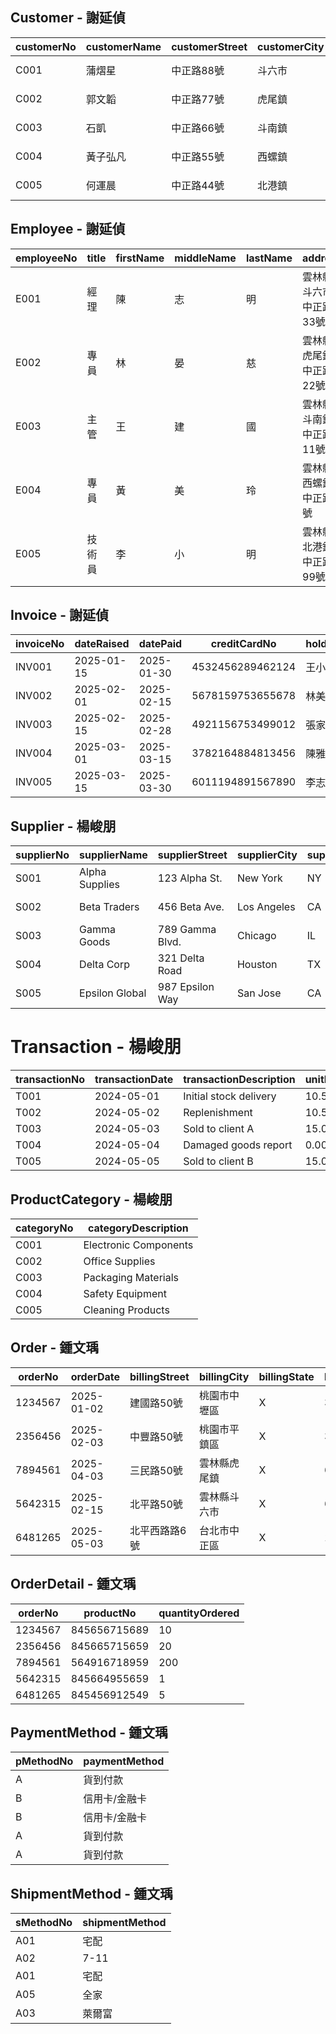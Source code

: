 ## Customer - 謝延偵

| customerNo | customerName | customerStreet | customerCity | customerState | customerZipCode | custTelNo | custFaxNo | DOB | maritalStatus | creditRating |
|------------|--------------|----------------|--------------|---------------|-----------------|-----------|-----------|-----|---------------|--------------|
| C001 | 蒲熠星 | 中正路88號 | 斗六市 | 雲林縣 | 640 | 05-5512345 | 05-5512346 | 2000-01-01 | 已婚 | AAA |
| C002 | 郭文韜 | 中正路77號 | 虎尾鎮 | 雲林縣 | 632 | 05-6331234 | 05-6331235 | 2000-01-02 | 未婚 | AA |
| C003 | 石凱 | 中正路66號 | 斗南鎮 | 雲林縣 | 630 | 05-5971234 | 05-5971235 | 2000-01-03 | 已婚 | A |
| C004 | 黃子弘凡 | 中正路55號 | 西螺鎮 | 雲林縣 | 648 | 05-5861234 | 05-5861235 | 2000-01-04 | 未婚 | BBB |
| C005 | 何運晨 | 中正路44號 | 北港鎮 | 雲林縣 | 651 | 05-7831234 | 05-7831235 | 2000-01-05 | 已婚 | BB |

## Employee - 謝延偵

| employeeNo | title | firstName | middleName | lastName | address | workTelExt | homeTelNo | empEmailAddress | socialSecurityNumber | DOB | position | sex | salary | dateStarted |
|------------|-------|-----------|------------|----------|---------|------------|-----------|-----------------|----------------------|-----|----------|-----|--------|-------------|
| E001 | 經理 | 陳 | 志 | 明 | 雲林縣斗六市中正路33號 | 123 | 05-5523456 | chen@example.com | A123456789 | 1980-05-15 | 銷售經理 | 男 | 85000 | 2015-06-01 |
| E002 | 專員 | 林 | 晏 | 慈 | 雲林縣虎尾鎮中正路22號 | 124 | 05-6323456 | lin@example.com | B234567890 | 1988-08-30 | 行政專員 | 女 | 45000 | 2018-03-15 |
| E003 | 主管 | 王 | 建 | 國 | 雲林縣斗南鎮中正路11號 | 125 | 05-5973456 | wang@example.com | C345678901 | 1975-12-15 | 財務主管 | 男 | 65000 | 2010-09-01 |
| E004 | 專員 | 黃 | 美 | 玲 | 雲林縣西螺鎮中正路1號 | 126 | 05-5863456 | huang@example.com | D456789012 | 1990-03-30 | 客服專員 | 女 | 42000 | 2020-01-15 |
| E005 | 技術員 | 李 | 小 | 明 | 雲林縣北港鎮中正路99號 | 127 | 05-7833456 | lee@example.com | E567890123 | 1985-07-15 | IT技術員 | 男 | 50000 | 2017-05-01 |

## Invoice - 謝延偵

| invoiceNo | dateRaised | datePaid | creditCardNo | holdersName | expiryDate | orderNo | pMethodNo |
|-----------|------------|----------|--------------|-------------|------------|---------|-----------|
| INV001 | 2025-01-15 | 2025-01-30 | 4532456289462124 | 王小明 | 2026-01 | ORD001 | PM001 |
| INV002 | 2025-02-01 | 2025-02-15 | 5678159753655678 | 林美玲 | 2026-02 | ORD002 | PM002 |
| INV003 | 2025-02-15 | 2025-02-28 | 4921156753499012 | 張家豪 | 2026-03 | ORD003 | PM001 |
| INV004 | 2025-03-01 | 2025-03-15 | 3782164884813456 | 陳雅婷 | 2026-04 | ORD004 | PM003 |
| INV005 | 2025-03-15 | 2025-03-30 | 6011194891567890 | 李志明 | 2026-05 | ORD005 | PM002 |

## Supplier - 楊峻朋
 
| supplierNo | supplierName   | supplierStreet     | supplierCity | supplierState | supplierZipCode | suppTelNo     | suppFaxNo     | suppEmailAddress         | suppWebAddress           | contactName | contactTelNo  | contactFaxNo  | contactEmailAddress      | paymentTerms |
|------------|----------------|--------------------|--------------|----------------|------------------|----------------|----------------|---------------------------|--------------------------|--------------|----------------|----------------|----------------------------|---------------|
| S001       | Alpha Supplies | 123 Alpha St.      | New York     | NY             | 10001            | 212-555-1001   | 212-555-1002   | alpha@supplies.com        | www.alphasupplies.com    | John Doe     | 212-555-2001   | 212-555-2002   | john.doe@alphasup.com     | Net 30        |
| S002       | Beta Traders   | 456 Beta Ave.      | Los Angeles  | CA             | 90001            | 310-555-2001   | 310-555-2002   | contact@betatraders.com   | www.betatraders.com      | Jane Smith   | 310-555-3001   | 310-555-3002   | jane.smith@beta.com       | Net 45        |
| S003       | Gamma Goods    | 789 Gamma Blvd.    | Chicago      | IL             | 60601            | 312-555-3001   | 312-555-3002   | info@gammagoods.com       | www.gammagoods.com       | Alice Wang   | 312-555-4001   | 312-555-4002   | alice.wang@gamma.com      | COD           |
| S004       | Delta Corp     | 321 Delta Road     | Houston      | TX             | 77001            | 713-555-4001   | 713-555-4002   | support@deltacorp.com     | www.deltacorp.com        | Bob Chen     | 713-555-5001   | 713-555-5002   | bob.chen@delta.com        | Net 60        |
| S005       | Epsilon Global | 987 Epsilon Way    | San Jose     | CA             | 95112            | 408-555-5001   | 408-555-5002   | sales@epsilonglobal.com   | www.epsilonglobal.com    | Emily Davis  | 408-555-6001   | 408-555-6002   | emily.davis@epsilon.com   | Prepaid       |

# Transaction - 楊峻朋

| transactionNo | transactionDate | transactionDescription | unitPrice | unitsOrdered | unitsReceived | unitsSold | unitsWastage | productNo | purchaseOrderNo |
|---------------|------------------|--------------------------|-----------|----------------|----------------|-------------|----------------|------------|------------------|
| T001          | 2024-05-01       | Initial stock delivery   | 10.50     | 100            | 100            | 0           | 0              | P001       | PO001            |
| T002          | 2024-05-02       | Replenishment            | 10.50     | 50             | 50             | 0           | 0              | P001       | PO002            |
| T003          | 2024-05-03       | Sold to client A         | 15.00     | 0              | 0              | 30          | 0              | P001       | PO001            |
| T004          | 2024-05-04       | Damaged goods report     | 0.00      | 0              | 0              | 0           | 5              | P001       | PO002            |
| T005          | 2024-05-05       | Sold to client B         | 15.00     | 0              | 0              | 20          | 0              | P001       | PO002            |

## ProductCategory - 楊峻朋
| categoryNo | categoryDescription     |
|------------|--------------------------|
| C001       | Electronic Components    |
| C002       | Office Supplies          |
| C003       | Packaging Materials      |
| C004       | Safety Equipment         |
| C005       | Cleaning Products        |

## Order - 鍾文瑀
| orderNo | orderDate | billingStreet | billingCity | billingState | billingZipCode | promisedDate | status | customerNo | employeeNo |
|---------|-----------|---------------|-------------|--------------|----------------|--------------|--------|------------|------------|
| 1234567 | 2025-01-02 | 建國路50號 | 桃園市中壢區 | X | 320001 | 2025-01-08 | 已出貨 | A0001 | A12345 |
| 2356456 | 2025-02-03 | 中豐路50號 | 桃園市平鎮區 | X | 324603 | 2025-02-09 | 已取消 | A0002 | B18345 |
| 7894561 | 2025-04-03 | 三民路50號 | 雲林縣虎尾鎮 | X | 632003 | 2025-04-10 | 已出貨 | A0003 | C12845 |
| 5642315 | 2025-02-15 | 北平路50號 | 雲林縣斗六市 | X | 640012 | 2025-02-25 | 已出貨 | A0004 | D12348 |
| 6481265 | 2025-05-03 | 北平西路路6號 | 台北市中正區 | X | 100009 | 2025-05-20 | 待處理 | A0005 | A12346 |
## OrderDetail - 鍾文瑀
| orderNo | productNo | quantityOrdered |
|---------|-----------|-----------------|
| 1234567 | 845656715689 | 10 |
| 2356456 | 845665715659 | 20 |
| 7894561 | 564916718959 | 200 |
| 5642315 | 845664955659 | 1 |
| 6481265 | 845456912549 | 5 |
## PaymentMethod - 鍾文瑀
| pMethodNo | paymentMethod |
|-----------|---------------|
| A | 貨到付款 |
| B | 信用卡/金融卡 |
| B | 信用卡/金融卡 |
| A | 貨到付款 |
| A | 貨到付款 |
## ShipmentMethod - 鍾文瑀
| sMethodNo | shipmentMethod |
|-----------|----------------|
| A01 | 宅配 |
| A02 | 7-11 |
| A01 | 宅配 |
| A05 | 全家 |
| A03 | 萊爾富 |
